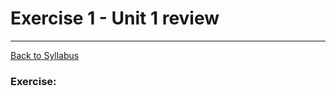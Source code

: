 # <a id="top"></a>Exercise 1 - Unit 1 review

---

[Back to Syllabus](https://github.com/PdxCodeGuild/Programming102#top)

### Exercise:
